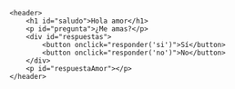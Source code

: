 <html lang="es">
<head>
    <meta charset="UTF-8">
    <meta name="viewport" content="width=device-width, initial-scale=1.0">
    <title>Mi Página de GitHub</title>
    <link rel="stylesheet" href="style.css">
    <script src="script.js"></script>
</head>
<body>

    <header>
        <h1 id="saludo">Hola amor</h1>
        <p id="pregunta">¿Me amas?</p>
        <div id="respuestas">
            <button onclick="responder('si')">Sí</button>
            <button onclick="responder('no')">No</button>
        </div>
        <p id="respuestaAmor"></p>
    </header>

</body>
</html>

